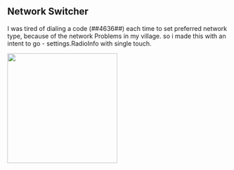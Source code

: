 ## Network Switcher

I was tired of dialing a code (*#*#4636#*#*) each time to set preferred network type, because of the network Problems in my village. so i made this with an intent to go - settings.RadioInfo with single touch. 

<kbd><img src="https://user-images.githubusercontent.com/47142604/102009695-40021d80-3d5f-11eb-9f56-3ff732973e7f.jpg" width="250" /></kbd>
